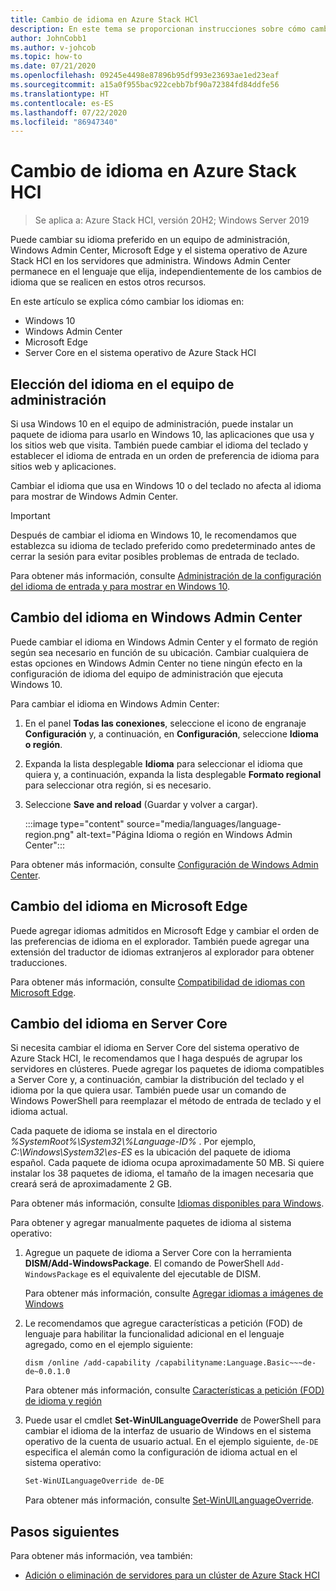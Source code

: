 ```yaml
---
title: Cambio de idioma en Azure Stack HCl
description: En este tema se proporcionan instrucciones sobre cómo cambiar los idiomas del sistema operativo de Azure Stack HCI, Windows 10, Windows Admin Center y Microsoft Edge.
author: JohnCobb1
ms.author: v-johcob
ms.topic: how-to
ms.date: 07/21/2020
ms.openlocfilehash: 09245e4498e87896b95df993e23693ae1ed23eaf
ms.sourcegitcommit: a15a0f955bac922cebb7bf90a72384fd84ddfe56
ms.translationtype: HT
ms.contentlocale: es-ES
ms.lasthandoff: 07/22/2020
ms.locfileid: "86947340"
---
```

# <a name="change-languages-in-azure-stack-hci"></a>Cambio de idioma en Azure Stack HCl

>Se aplica a: Azure Stack HCI, versión 20H2; Windows Server 2019

Puede cambiar su idioma preferido en un equipo de administración, Windows Admin Center, Microsoft Edge y el sistema operativo de Azure Stack HCI en los servidores que administra. Windows Admin Center permanece en el lenguaje que elija, independientemente de los cambios de idioma que se realicen en estos otros recursos.

En este artículo se explica cómo cambiar los idiomas en:
- Windows 10
- Windows Admin Center
- Microsoft Edge
- Server Core en el sistema operativo de Azure Stack HCI

## <a name="change-the-language-in-the-management-pc"></a>Elección del idioma en el equipo de administración
Si usa Windows 10 en el equipo de administración, puede instalar un paquete de idioma para usarlo en Windows 10, las aplicaciones que usa y los sitios web que visita. También puede cambiar el idioma del teclado y establecer el idioma de entrada en un orden de preferencia de idioma para sitios web y aplicaciones.

Cambiar el idioma que usa en Windows 10 o del teclado no afecta al idioma para mostrar de Windows Admin Center.

   >[!IMPORTANT]
   > Después de cambiar el idioma en Windows 10, le recomendamos que establezca su idioma de teclado preferido como predeterminado antes de cerrar la sesión para evitar posibles problemas de entrada de teclado.

Para obtener más información, consulte [Administración de la configuración del idioma de entrada y para mostrar en Windows 10](https://support.microsoft.com/help/4496404/windows-10-manage-the-input-and-display-language).

## <a name="change-the-language-in-windows-admin-center"></a>Cambio del idioma en Windows Admin Center
Puede cambiar el idioma en Windows Admin Center y el formato de región según sea necesario en función de su ubicación. Cambiar cualquiera de estas opciones en Windows Admin Center no tiene ningún efecto en la configuración de idioma del equipo de administración que ejecuta Windows 10.

Para cambiar el idioma en Windows Admin Center:
1. En el panel **Todas las conexiones**, seleccione el icono de engranaje **Configuración** y, a continuación, en **Configuración**, seleccione **Idioma o región**.
1. Expanda la lista desplegable **Idioma** para seleccionar el idioma que quiera y, a continuación, expanda la lista desplegable **Formato regional** para seleccionar otra región, si es necesario.
1. Seleccione **Save and reload** (Guardar y volver a cargar).

    :::image type="content" source="media/languages/language-region.png" alt-text="Página Idioma o región en Windows Admin Center":::

Para obtener más información, consulte [Configuración de Windows Admin Center](/windows-server/manage/windows-admin-center/configure/settings).

## <a name="change-the-language-in-microsoft-edge"></a>Cambio del idioma en Microsoft Edge
Puede agregar idiomas admitidos en Microsoft Edge y cambiar el orden de las preferencias de idioma en el explorador. También puede agregar una extensión del traductor de idiomas extranjeros al explorador para obtener traducciones.

Para obtener más información, consulte [Compatibilidad de idiomas con Microsoft Edge](/deployedge/microsoft-edge-supported-languages).

## <a name="change-the-language-in-server-core"></a>Cambio del idioma en Server Core
Si necesita cambiar el idioma en Server Core del sistema operativo de Azure Stack HCI, le recomendamos que l haga después de agrupar los servidores en clústeres. Puede agregar los paquetes de idioma compatibles a Server Core y, a continuación, cambiar la distribución del teclado y el idioma por la que quiera usar. También puede usar un comando de Windows PowerShell para reemplazar el método de entrada de teclado y el idioma actual.

Cada paquete de idioma se instala en el directorio *%SystemRoot%\System32\\%Language-ID%* . Por ejemplo, *C:\Windows\System32\es-ES* es la ubicación del paquete de idioma español. Cada paquete de idioma ocupa aproximadamente 50 MB. Si quiere instalar los 38 paquetes de idioma, el tamaño de la imagen necesaria que creará será de aproximadamente 2 GB.

Para obtener más información, consulte [Idiomas disponibles para Windows](/windows-hardware/manufacture/desktop/available-language-packs-for-windows).

Para obtener y agregar manualmente paquetes de idioma al sistema operativo:

1. Agregue un paquete de idioma a Server Core con la herramienta **DISM/Add-WindowsPackage**. El comando de PowerShell `Add-WindowsPackage` es el equivalente del ejecutable de DISM.

    Para obtener más información, consulte [Agregar idiomas a imágenes de Windows](/windows-hardware/manufacture/desktop/add-language-packs-to-windows)

1. Le recomendamos que agregue características a petición (FOD) de lenguaje para habilitar la funcionalidad adicional en el lenguaje agregado, como en el ejemplo siguiente:

    ```DOS
    dism /online /add-capability /capabilityname:Language.Basic~~~de-de~0.0.1.0
    ```

    Para obtener más información, consulte [Características a petición (FOD) de idioma y región](/windows-hardware/manufacture/desktop/features-on-demand-language-fod)

1. Puede usar el cmdlet **Set-WinUILanguageOverride** de PowerShell para cambiar el idioma de la interfaz de usuario de Windows en el sistema operativo de la cuenta de usuario actual. En el ejemplo siguiente, `de-DE` especifica el alemán como la configuración de idioma actual en el sistema operativo:

    ```PowerShell
    Set-WinUILanguageOverride de-DE
    ```

    Para obtener más información, consulte [Set-WinUILanguageOverride](/powershell/module/international/set-winuilanguageoverride?view=win10-ps).

## <a name="next-steps"></a>Pasos siguientes
Para obtener más información, vea también:

- [Adición o eliminación de servidores para un clúster de Azure Stack HCI](./add-cluster.md)

